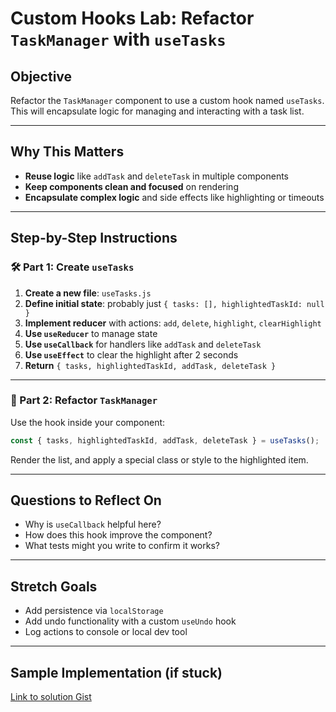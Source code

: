 # Custom Hooks Lab: Refactor `TaskManager` with `useTasks`

## Objective

Refactor the `TaskManager` component to use a custom hook named `useTasks`. This will encapsulate logic for managing and interacting with a task list.

---

## Why This Matters

- **Reuse logic** like `addTask` and `deleteTask` in multiple components
- **Keep components clean and focused** on rendering
- **Encapsulate complex logic** and side effects like highlighting or timeouts

---

## Step-by-Step Instructions

### 🛠 Part 1: Create `useTasks`

1. **Create a new file**: `useTasks.js`
2. **Define initial state**: probably just `{ tasks: [], highlightedTaskId: null }`
3. **Implement reducer** with actions: `add`, `delete`, `highlight`, `clearHighlight`
4. **Use `useReducer`** to manage state
5. **Use `useCallback`** for handlers like `addTask` and `deleteTask`
6. **Use `useEffect`** to clear the highlight after 2 seconds
7. **Return** `{ tasks, highlightedTaskId, addTask, deleteTask }`

---

### 🧩 Part 2: Refactor `TaskManager`

Use the hook inside your component:

```jsx
const { tasks, highlightedTaskId, addTask, deleteTask } = useTasks();
```

Render the list, and apply a special class or style to the highlighted item.

---

## Questions to Reflect On

- Why is `useCallback` helpful here?
- How does this hook improve the component?
- What tests might you write to confirm it works?

---

## Stretch Goals

- Add persistence via `localStorage`
- Add undo functionality with a custom `useUndo` hook
- Log actions to console or local dev tool

---

## Sample Implementation (if stuck)

[Link to solution Gist](https://gist.github.com/doingandlearning)
